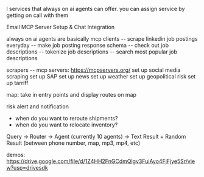 
l services that always on ai agents can offer. you can assign service by getting on call with them

Email MCP Server Setup & Chat Integration


always on ai agents are basically mcp clients 
-- scrape linkedin job postings everyday
-- make job posting response schema
-- check out job descriptions
-- tokenize job descriptions
-- search most popular job descriptions



scrapers -- mcp servers: https://mcpservers.org/
set up social media scraping
set up SAP
set up news
set up weather
set up geopolitical risk 
set up tarriff



map:
take in entry points and display routes on map


risk alert and notification
- when do you want to reroute shipments?
- when do you want to relocate inventory?

Query -> Router -> Agent (currently 10 agents) -> Text Result + Random Result (between phone number, map, mp3, mp4, etc)

demos: https://drive.google.com/file/d/1Z4HH2FnGCdmQlgv3FuiAyo4FjFjye5Sr/view?usp=drivesdk